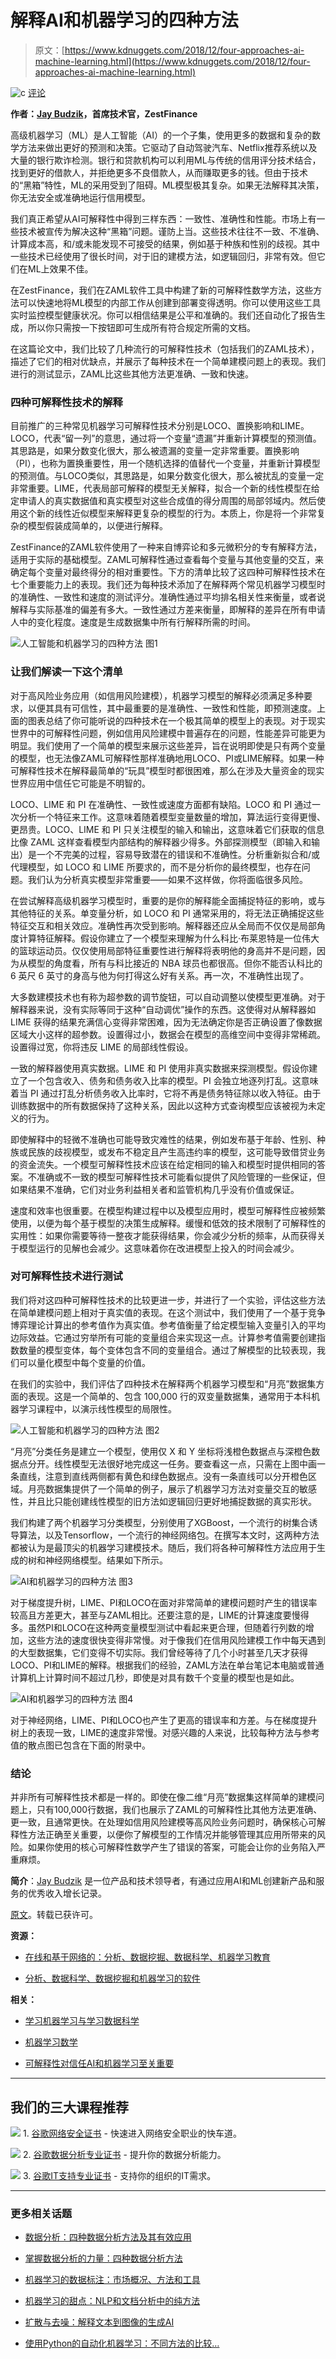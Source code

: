 # 解释AI和机器学习的四种方法

> 原文：[https://www.kdnuggets.com/2018/12/four-approaches-ai-machine-learning.html](https://www.kdnuggets.com/2018/12/four-approaches-ai-machine-learning.html)

![c](../Images/3d9c022da2d331bb56691a9617b91b90.png) [评论](#comments)

**作者：[Jay Budzik](https://www.linkedin.com/in/jaybudzik)，首席技术官，ZestFinance**

高级机器学习（ML）是人工智能（AI）的一个子集，使用更多的数据和复杂的数学方法来做出更好的预测和决策。它驱动了自动驾驶汽车、Netflix推荐系统以及大量的银行欺诈检测。银行和贷款机构可以利用ML与传统的信用评分技术结合，找到更好的借款人，并拒绝更多不良借款人，从而赚取更多的钱。但由于技术的“黑箱”特性，ML的采用受到了阻碍。ML模型极其复杂。如果无法解释其决策，你无法安全或准确地运行信用模型。

我们真正希望从AI可解释性中得到三样东西：一致性、准确性和性能。市场上有一些技术被宣传为解决这种“黑箱”问题。谨防上当。这些技术往往不一致、不准确、计算成本高，和/或未能发现不可接受的结果，例如基于种族和性别的歧视。其中一些技术已经使用了很长时间，对于旧的建模方法，如逻辑回归，非常有效。但它们在ML上效果不佳。

在ZestFinance，我们在ZAML软件工具中构建了新的可解释性数学方法，这些方法可以快速地将ML模型的内部工作从创建到部署变得透明。你可以使用这些工具实时监控模型健康状况。你可以相信结果是公平和准确的。我们还自动化了报告生成，所以你只需按一下按钮即可生成所有符合规定所需的文档。

在这篇论文中，我们比较了几种流行的可解释性技术（包括我们的ZAML技术），描述了它们的相对优缺点，并展示了每种技术在一个简单建模问题上的表现。我们进行的测试显示，ZAML比这些其他方法更准确、一致和快速。

### 四种可解释性技术的解释

目前推广的三种常见机器学习可解释性技术分别是LOCO、置换影响和LIME。LOCO，代表“留一列”的意思，通过将一个变量“遗漏”并重新计算模型的预测值。其思路是，如果分数变化很大，那么被遗漏的变量一定非常重要。置换影响（PI），也称为置换重要性，用一个随机选择的值替代一个变量，并重新计算模型的预测值。与LOCO类似，其思路是，如果分数变化很大，那么被扰乱的变量一定非常重要。LIME，代表局部可解释的模型无关解释，拟合一个新的线性模型在给定申请人的真实数据值和真实模型对这些合成值的得分周围的局部邻域内。然后使用这个新的线性近似模型来解释更复杂的模型的行为。本质上，你是将一个非常复杂的模型假装成简单的，以便进行解释。

ZestFinance的ZAML软件使用了一种来自博弈论和多元微积分的专有解释方法，适用于实际的基础模型。ZAML可解释性通过查看每个变量与其他变量的交互，来确定每个变量对最终得分的相对重要性。下方的清单比较了这四种可解释性技术在七个重要能力上的表现。我们还为每种技术添加了在解释两个常见机器学习模型时的准确性、一致性和速度的测试评分。准确性通过平均排名相关性来衡量，或者说解释与实际基准的偏差有多大。一致性通过方差来衡量，即解释的差异在所有申请人中的变化程度。速度是生成数据集中所有行解释所需的时间。

![人工智能和机器学习的四种方法 图1](../Images/d842b8f7e82e89788c1821c3365c5329.png)

### 让我们解读一下这个清单

对于高风险业务应用（如信用风险建模），机器学习模型的解释必须满足多种要求，以便其具有可信性，其中最重要的是准确性、一致性和性能，即预测速度。上面的图表总结了你可能听说的四种技术在一个极其简单的模型上的表现。对于现实世界中的可解释性问题，例如信用风险建模中普遍存在的问题，性能差异可能更为明显。我们使用了一个简单的模型来展示这些差异，旨在说明即使是只有两个变量的模型，也无法像ZAML可解释性那样准确地用LOCO、PI或LIME解释。如果一种可解释性技术在解释最简单的“玩具”模型时都很困难，那么在涉及大量资金的现实世界应用中信任它可能是不明智的。

LOCO、LIME 和 PI 在准确性、一致性或速度方面都有缺陷。LOCO 和 PI 通过一次分析一个特征来工作。这意味着随着模型变量数量的增加，算法运行变得更慢、更昂贵。LOCO、LIME 和 PI 只关注模型的输入和输出，这意味着它们获取的信息比像 ZAML 这样查看模型内部结构的解释器少得多。外部探测模型（即输入和输出）是一个不完美的过程，容易导致潜在的错误和不准确性。分析重新拟合和/或代理模型，如 LOCO 和 LIME 所要求的，而不是分析你的最终模型，也存在问题。我们认为分析真实模型非常重要——如果不这样做，你将面临很多风险。

在尝试解释高级机器学习模型时，重要的是你的解释能全面捕捉特征的影响，或与其他特征的关系。单变量分析，如 LOCO 和 PI 通常采用的，将无法正确捕捉这些特征交互和相关效应。准确性再次受到影响。解释器还应从全局而不仅仅是局部角度计算特征解释。假设你建立了一个模型来理解为什么科比·布莱恩特是一位伟大的篮球运动员。仅仅使用局部特征重要性进行解释将表明他的身高并不是问题，因为从模型的角度看，所有与科比接近的 NBA 球员也都很高。但你不能否认科比的 6 英尺 6 英寸的身高与他为何打得这么好有关系。再一次，不准确性出现了。

大多数建模技术也有称为超参数的调节旋钮，可以自动调整以使模型更准确。对于解释器来说，没有实际等同于这种“自动调优”操作的东西。这使得对从解释器如 LIME 获得的结果充满信心变得非常困难，因为无法确定你是否正确设置了像数据区域大小这样的超参数。设置得过小，数据会在模型的高维空间中变得非常稀疏。设置得过宽，你将违反 LIME 的局部线性假设。

一致的解释器使用真实数据。LIME 和 PI 使用非真实数据来探测模型。假设你建立了一个包含收入、债务和债务收入比率的模型。PI 会独立地逐列打乱。这意味着当 PI 通过打乱分析债务收入比率时，它将不再是债务特征除以收入特征。由于训练数据中的所有数据保持了这种关系，因此以这种方式查询模型应该被视为未定义的行为。

即使解释中的轻微不准确也可能导致灾难性的结果，例如发布基于年龄、性别、种族或民族的歧视模型，或发布不稳定且产生高违约率的模型，这可能导致借贷业务的资金流失。一个模型可解释性技术应该在给定相同的输入和模型时提供相同的答案。不准确或不一致的模型可解释性技术可能看似提供了风险管理的一些保证，但如果结果不准确，它们对业务利益相关者和监管机构几乎没有价值或保证。

速度和效率也很重要。在模型构建过程中以及模型应用时，模型可解释性应被频繁使用，以便为每个基于模型的决策生成解释。缓慢和低效的技术限制了可解释性的实用性：如果你需要等待一整夜才能获得结果，你会减少分析的频率，从而获得关于模型运行的见解也会减少。这意味着你在改进模型上投入的时间会减少。

### 对可解释性技术进行测试

我们将对这四种可解释性技术的比较更进一步，并进行了一个实验，评估这些方法在简单建模问题上相对于真实值的表现。在这个测试中，我们使用了一个基于竞争博弈理论计算出的参考值作为真实值。参考值衡量了给定模型输入变量引入的平均边际效益。它通过穷举所有可能的变量组合来实现这一点。计算参考值需要创建指数数量的模型变体，每个变体包含不同的变量组合。通过了解模型的比较表现，我们可以量化模型中每个变量的价值。

在我们的实验中，我们评估了四种技术在解释两个机器学习模型和“月亮”数据集方面的表现。这是一个简单的、包含 100,000 行的双变量数据集，通常用于本科机器学习课程中，以演示线性模型的局限性。

![人工智能和机器学习的四种方法 图2](../Images/bb69e27a3ee22fae7b322c65e5588589.png)

“月亮”分类任务是建立一个模型，使用仅 X 和 Y 坐标将浅橙色数据点与深橙色数据点分开。线性模型无法很好地完成这一任务。要查看这一点，只需在上图中画一条直线，注意到直线两侧都有黄色和绿色数据点。没有一条直线可以分开橙色区域。月亮数据集提供了一个简单的例子，展示了机器学习方法对变量交互的敏感性，并且比只能创建线性模型的旧方法如逻辑回归更好地捕捉数据的真实形状。

我们构建了两个机器学习分类模型，分别使用了XGBoost，一个流行的树集合诱导算法，以及Tensorflow，一个流行的神经网络包。在撰写本文时，这两种方法都被认为是最顶尖的机器学习建模技术。随后，我们将各种可解释性方法应用于生成的树和神经网络模型。结果如下所示。

![AI和机器学习的四种方法 图3](../Images/9119c34b660588dd669548b8aad462fe.png)

对于梯度提升树，LIME、PI和LOCO在面对非常简单的建模问题时产生的错误率较高且方差更大，甚至与ZAML相比。还要注意的是，LIME的计算速度要慢得多。虽然PI和LOCO在这种两变量模型测试中看起来更合理，但随着行列数的增加，这些方法的速度很快变得非常慢。对于像我们在信用风险建模工作中每天遇到的大型数据集，它们变得不切实际。我们曾经等待了几个小时甚至几天才获得LOCO、PI和LIME的解释。根据我们的经验，ZAML方法在单台笔记本电脑或普通计算机上计算时间不超过几秒，即使是对具有数千个变量的模型也是如此。

![AI和机器学习的四种方法 图4](../Images/5d8f242ef7a504c3ae61e94ee0c93435.png)

对于神经网络，LIME、PI和LOCO也产生了更高的错误率和方差。与在梯度提升树上的表现一致，LIME的速度非常慢。对感兴趣的人来说，比较每种方法与参考值的散点图已包含在下面的附录中。

### 结论

并非所有可解释性技术都是一样的。即使在像二维“月亮”数据集这样简单的建模问题上，只有100,000行数据，我们也展示了ZAML的可解释性比其他方法更准确、更一致，且通常更快。在处理如信用风险建模等高风险业务问题时，确保核心可解释性方法正确至关重要，以便你了解模型的工作情况并能够管理其应用所带来的风险。如果你使用的核心可解释性数学产生了错误的答案，可能会让你的业务陷入严重麻烦。

**简介**：[Jay Budzik](https://www.linkedin.com/in/jaybudzik) 是一位产品和技术领导者，有通过应用AI和ML创建新产品和服务的优秀收入增长记录。

[原文](https://www.zestfinance.com/blog/explainability-snake-oil)。转载已获许可。

**资源：**

+   [在线和基于网络的：分析、数据挖掘、数据科学、机器学习教育](https://www.kdnuggets.com/education/online.html)

+   [分析、数据科学、数据挖掘和机器学习的软件](https://www.kdnuggets.com/software/index.html)

**相关：**

+   [学习机器学习与学习数据科学](https://www.kdnuggets.com/2018/12/learning-machine-learning-data-science.html)

+   [机器学习数学](https://www.kdnuggets.com/2018/12/rhan-math-machine-learning-ebook.html)

+   [可解释性对信任AI和机器学习至关重要](https://www.kdnuggets.com/2018/11/interpretability-trust-ai-machine-learning.html)

* * *

## 我们的三大课程推荐

![](../Images/0244c01ba9267c002ef39d4907e0b8fb.png) 1\. [谷歌网络安全证书](https://www.kdnuggets.com/google-cybersecurity) - 快速进入网络安全职业的快车道。

![](../Images/e225c49c3c91745821c8c0368bf04711.png) 2\. [谷歌数据分析专业证书](https://www.kdnuggets.com/google-data-analytics) - 提升你的数据分析能力。

![](../Images/0244c01ba9267c002ef39d4907e0b8fb.png) 3\. [谷歌IT支持专业证书](https://www.kdnuggets.com/google-itsupport) - 支持你的组织的IT需求。

* * *

### 更多相关话题

+   [数据分析：四种数据分析方法及其有效应用](https://www.kdnuggets.com/2023/04/data-analytics-four-approaches-analyzing-data-effectively.html)

+   [掌握数据分析的力量：四种数据分析方法](https://www.kdnuggets.com/2023/03/master-power-data-analytics-four-approaches-analyzing-data.html)

+   [机器学习的数据标注：市场概况、方法和工具](https://www.kdnuggets.com/2021/12/data-labeling-ml-overview-and-tools.html)

+   [机器学习的甜点：NLP和文档分析中的纯方法](https://www.kdnuggets.com/2022/05/machine-learning-sweet-spot-pure-approaches-nlp-document-analysis.html)

+   [扩散与去噪：解释文本到图像的生成AI](https://www.kdnuggets.com/diffusion-and-denoising-explaining-text-to-image-generative-ai)

+   [使用Python的自动化机器学习：不同方法的比较…](https://www.kdnuggets.com/2023/03/automated-machine-learning-python-comparison-different-approaches.html)
